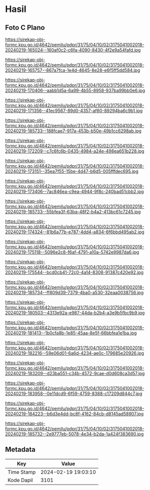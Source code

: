 # Hasil

## Foto C Plano

https://sirekap-obj-formc.kpu.go.id/4642/pemilu/pdpr/31/75/04/10/02/3175041002018-20240219-165024--160af0c2-c6fa-4090-8430-4f2e9a54fafd.jpg

https://sirekap-obj-formc.kpu.go.id/4642/pemilu/pdpr/31/75/04/10/02/3175041002018-20240219-165757--867a7fca-1e4d-4645-8e28-e6f5ff5dd584.jpg

https://sirekap-obj-formc.kpu.go.id/4642/pemilu/pdpr/31/75/04/10/02/3175041002018-20240219-170406--aabb1d5a-6a99-4b55-8958-937ba99bb0e6.jpg

https://sirekap-obj-formc.kpu.go.id/4642/pemilu/pdpr/31/75/04/10/02/3175041002018-20240219-171356--41ec9567-89d0-4357-af60-89294ba6c9b1.jpg

https://sirekap-obj-formc.kpu.go.id/4642/pemilu/pdpr/31/75/04/10/02/3175041002018-20240219-185733--188fcae7-917a-453b-b50e-49b1cc6298ab.jpg

https://sirekap-obj-formc.kpu.go.id/4642/pemilu/pdpr/31/75/04/10/02/3175041002018-20240219-172209--c7c6fc6b-0435-4984-a24e-498ea651b228.jpg

https://sirekap-obj-formc.kpu.go.id/4642/pemilu/pdpr/31/75/04/10/02/3175041002018-20240219-173151--35ea7f55-15be-4d47-b6d5-005fffdec695.jpg

https://sirekap-obj-formc.kpu.go.id/4642/pemilu/pdpr/31/75/04/10/02/3175041002018-20240219-173406--7ac846ea-c9ea-4944-9f8c-240bad51cbb2.jpg

https://sirekap-obj-formc.kpu.go.id/4642/pemilu/pdpr/31/75/04/10/02/3175041002018-20240219-185733--55bfea3f-63ba-48f2-b4a2-413bc61c7245.jpg

https://sirekap-obj-formc.kpu.go.id/4642/pemilu/pdpr/31/75/04/10/02/3175041002018-20240219-174324--81b6a77b-e787-4dd4-a834-6f6bbd495ab2.jpg

https://sirekap-obj-formc.kpu.go.id/4642/pemilu/pdpr/31/75/04/10/02/3175041002018-20240219-175118--5096e2c8-f6af-4791-a10a-5742e9987da6.jpg

https://sirekap-obj-formc.kpu.go.id/4642/pemilu/pdpr/31/75/04/10/02/3175041002018-20240219-175544--bcd0cb41-72c0-4a14-8308-91387c420e92.jpg

https://sirekap-obj-formc.kpu.go.id/4642/pemilu/pdpr/31/75/04/10/02/3175041002018-20240219-185734--ff809d39-7379-4ba0-a530-32eaa0038756.jpg

https://sirekap-obj-formc.kpu.go.id/4642/pemilu/pdpr/31/75/04/10/02/3175041002018-20240219-180503--4313e92a-e987-44da-b2b4-a3e9b5fbc9b9.jpg

https://sirekap-obj-formc.kpu.go.id/4642/pemilu/pdpr/31/75/04/10/02/3175041002018-20240219-181413--1b0cfa8b-1e85-45aa-8e5f-66bbfea1e1ba.jpg

https://sirekap-obj-formc.kpu.go.id/4642/pemilu/pdpr/31/75/04/10/02/3175041002018-20240219-182216--59e06d01-6a6d-4234-ae0c-179685e20926.jpg

https://sirekap-obj-formc.kpu.go.id/4642/pemilu/pdpr/31/75/04/10/02/3175041002018-20240219-183209--d23ba551-c34b-4572-9cae-d0d608ca3d57.jpg

https://sirekap-obj-formc.kpu.go.id/4642/pemilu/pdpr/31/75/04/10/02/3175041002018-20240219-183958--0e11dcd9-6f59-4759-8388-c17209d844c7.jpg

https://sirekap-obj-formc.kpu.go.id/4642/pemilu/pdpr/31/75/04/10/02/3175041002018-20240219-184223--b6d3e4dd-bc8f-4162-84cb-d8145ad58907.jpg

https://sirekap-obj-formc.kpu.go.id/4642/pemilu/pdpr/31/75/04/10/02/3175041002018-20240219-185732--2e9777eb-5078-4e34-b2da-1a424f383690.jpg


## Metadata

| Key        | Value               |
| ---------- | ------------------- |
| Time Stamp | 2024-02-19 19:03:10 |
| Kode Dapil | 3101                |



